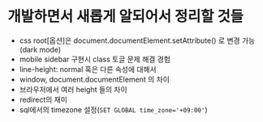 # 개발하면서 새롭게 알되어서 정리할 것들

- css root[옵션]은 document.documentElement.setAttribute() 로 변경 가능 (dark mode)
- mobile sidebar 구현시 class 토글 문제 해결 경험
- line-height: normal 혹은 다른 속성에 대해서
- window, document.documentElement 의 차이
- 브라우저에서 여러 height 들의 차이
- redirect의 재미
- sql에서의 timezone 설정(`SET GLOBAL time_zone='+09:00'`)